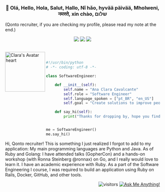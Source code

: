 <h3 align="center">👋 Olá, Hello, Hola, Salut, Hallo, Nǐ hǎo, hyvää päivää, Mholweni, नमस्ते, xin chào, שלום</h3>

(Qonto recruiter, if you are checking my profile, please read my note at the end.)

<!-- Simple url header 
<p align="center">
  <!-- <a href="">Website</a> •  
  <a href="https://www.linkedin.com/in/anaclaracavalcante/">LinkedIn</a> •
  <a href="https://twitter.com/lauragift_">Twitter</a> •
  <a href="https://www.twitch.tv/meetclara">Twitch</a>
</p> -->

<!-- Url header with images -->
<p align="center"> 
  <!-- <a href="https://instagram.com/" target="_blank"><img src="https://img.shields.io/badge/-Instagram-%23E4405F?style=for-the-badge&logo=instagram&logoColor=white" target="_blank"></a> -->
 	<a href="https://www.twitch.tv/meetclara" target="_blank"><img src="https://img.shields.io/badge/Twitch-9146FF?style=for-the-badge&logo=twitch&logoColor=white" target="_blank"></a>
  <a href="https://twitter.com/anacavalc2" target="_blank"><img src="https://img.shields.io/badge/Twitter-1DA1F2?style=for-the-badge&logo=twitter&logoColor=white" target="_blank"></a>
  <a href="https://www.linkedin.com/in/anaclaracavalcante/" target="_blank"><img src="https://img.shields.io/badge/-LinkedIn-%230077B5?style=for-the-badge&logo=linkedin&logoColor=white" target="_blank"></a>
</div>


<div style="display: inline_block"><br>
  <img align="left" alt="Clara's Avatar heart" height="130" src="https://media.discordapp.net/attachments/423702191061205004/883979329674022952/avatar4.gif">
</div>

```python

#!/usr/bin/python
# -*- coding: utf-8 -*-

class SoftwareEngineer:

    def __init__(self):
        self.name = "Ana Clara Cavalcante"
        self.role = "Software Engineer"
        self.language_spoken = ["pt_BR", "en_US"]
        self.goal = "Create solutions to improve people's life"

    def say_hi(self):
        print("Thanks for dropping by, hope you find some of my work interesting.")


me = SoftwareEngineer()
me.say_hi()
```

Hi, Qonto recruiter! This is something I just realized I forgot to add to my application: My main programming languages are Python and Java. As of Ruby and Golang: I have attended talks (GopherCon) and a hands-on workshop (with Ronna Steinberg @ronnax) on Go, and I really would love to learn it. I have an academic experience with Ruby. As a part of the Software Engineering I course, I was required to build an application using Ruby on Rails, Docker, GitHub, and other tools.


<p align="right">
  <img src="https://visitor-badge.laobi.icu/badge?page_id=claracavalcante.visitor-badge" alt="visitors">
  <a href="https://github.com/claracavalcante/claracavalcante/issues/1"><img src="https://img.shields.io/badge/Ask%20me-anything-1abc9c.svg" alt="Ask Me Anything!">
</p>








<!--Para quando eu decidir colocar as linguagens, tecnologias e etc:-->
<!-- Inspo: https://raw.githubusercontent.com/adamalston/adamalston/master/README.md -->

<!--
<table>
  <tbody>
    <tr>
      <td><strong>Languages</strong></td>
      <td><img src="https://img.shields.io/badge/-Python-000?&amp;logo=Python" alt="Python"> <img src="https://img.shields.io/badge/-Java-000?&amp;logo=Java&amp;logoColor=007396" alt="Java"> <img src="https://img.shields.io/badge/-C-000?&amp;logo=C" alt="C"> <img src="https://img.shields.io/badge/-SQL-000?&amp;logo=MySQL" alt="SQL"> <img src="https://img.shields.io/badge/-Golang-000?&amp;logo=Golang" alt="Golang"> <img src="https://img.shields.io/badge/-JavaScript-000?&amp;logo=JavaScript" alt="JavaScript"> <img src="https://img.shields.io/badge/-TypeScript-000?&amp;logo=TypeScript" alt="TypeScript"> <img src="https://img.shields.io/badge/-C++-000?&amp;logo=c%2b%2b&amp;logoColor=00599C" alt="C++"></td>
    </tr>
    <tr>
      <td><strong>Tecnologies</strong></td>
      <td><img src="https://img.shields.io/badge/-AWS-000?&amp;logo=Amazon-AWS&amp;logoColor=F90" alt="AWS"> <img src="https://img.shields.io/badge/-Linux-000?&amp;logo=Linux" alt="Linux"> <img src="https://img.shields.io/badge/-Django-000?&amp;logo=Django" alt="Django"> <img src="https://img.shields.io/badge/-Flask-000?&amp;logo=Flask" alt="Flask"> <img src="https://img.shields.io/badge/-Docker-000?&amp;logo=Docker" alt="Docker"> <img src="https://img.shields.io/badge/-Kubernetes-000?&amp;logo=Kubernetes" alt="Kubernetes"> <img src="https://img.shields.io/badge/-PyTorch-000?&amp;logo=PyTorch" alt="PyTorch"> <img src="https://img.shields.io/badge/-React-000?&amp;logo=React" alt="React"> <img src="https://img.shields.io/badge/-Spring-000?&amp;logo=Spring" alt="Spring"> <img src="https://img.shields.io/badge/-TensorFlow-000?&amp;logo=TensorFlow" alt="TensorFlow"> <img src="https://img.shields.io/badge/-googlecloud-000?&amp;logo=googlecloud" alt="Google Cloud"></td>
    </tr>
    <tr>
      <td><strong>Favorite Projects</strong></td>
      <td><a href="https://github.com/adamalston/v2"><img src="https://img.shields.io/badge/-🧬%20My%20Website-000" alt=""></a> <a href="https://github.com/adamalston/COVID-19-Dashboard"><img src="https://img.shields.io/badge/-🦠%20COVID‑19%20Dashboard-000" alt=""></a> <a href="https://github.com/adamalston/Summarizer"><img src="https://img.shields.io/badge/-📝%20Summarizer-000" alt=""></a> <a href="https://github.com/adamalston/overwatch"><img src="https://img.shields.io/badge/-🔬%20Overwatch-000" alt=""></a> <a href="https://github.com/adamalston/kubesat"><img src="https://img.shields.io/badge/-🛰%20KubeSat-000" alt=""></a></td>
    </tr>
  </tbody>
</table>
-->



  
  
  
  



<!-- OTHER TEMPLATES -->
<!--
Stats
<div align="right">
    <img height="150em" src="https://github-readme-stats.vercel.app/api?username=claracavalcante&show_icons=true&theme=dracula&include_all_commits=true&count_private=true"/>
    <img height="150em" src="https://github-readme-stats.vercel.app/api/top-langs/?username=claracavalcante&layout=compact&langs_count=5&theme=dracula"/>
</div>
-->

<!--
<div align="right"> 

  ![Snake animation](https://github.com/rafaballerini/rafaballerini/blob/output/github-contribution-grid-snake.svg)
  
</div>
-->

<!--
Markdown visitors badge
![visitors](https://visitor-badge.laobi.icu/badge?page_id=claracavalcante.visitor-badge)
-->


<!--
speech_balloon   Ask me about anything here! I am happy to help.
-> then create an issue in this repo and link to it





Here are some ideas to get you started:
- 🔭 I’m currently working on ...
- 🌱 I’m currently learning ...
- 👯 I’m looking to collaborate on ...
- 🤔 I’m looking for help with ...
- 💬 Ask me about ...
- 📫 How to reach me: ...
- 😄 Pronouns: ...
- ⚡ Fun fact: ...



Streak stats:
<img width="49%" src="https://github-readme-streak-stats.herokuapp.com/?user=claracavalcante&theme=dracula" />


Languages and tools:
<div style="display: inline_block"><br>
  <img align="center" alt="Python Logo" height="30" width="40" src="https://raw.githubusercontent.com/devicons/devicon/master/icons/python/python-original.svg">
  <img align="center" alt="Java Logo" height="30" width="40" src="https://raw.githubusercontent.com/devicons/devicon/master/icons/java/java-original.svg">
  <img align="center" alt="MySQL Logo" height="30" width="40" src="https://raw.githubusercontent.com/devicons/devicon/master/icons/mysql/mysql-original.svg">
  <img align="center" alt="Linux Logo" height="30" width="40" src="https://raw.githubusercontent.com/devicons/devicon/master/icons/linux/linux-original.svg">
  <img align="center" alt="HTML Image" height="30" width="40" src="https://raw.githubusercontent.com/devicons/devicon/master/icons/html5/html5-original.svg">
  <img align="center" alt="CSS Image" height="30" width="40" src="https://raw.githubusercontent.com/devicons/devicon/master/icons/css3/css3-original.svg">
</div>

-->
